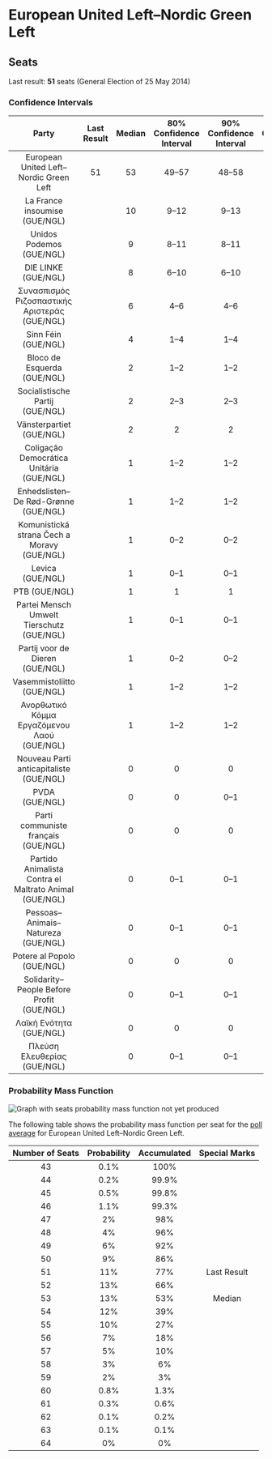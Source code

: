 # European United Left–Nordic Green Left

## Seats

Last result: **51** seats (General Election of 25 May 2014)

### Confidence Intervals

| Party | Last Result | Median | 80% Confidence Interval | 90% Confidence Interval | 95% Confidence Interval | 99% Confidence Interval |
|:-----:|:-----------:|:------:|:-----------------------:|:-----------------------:|:-----------------------:|:-----------------------:|
| European United Left–Nordic Green Left | 51 | 53 | 49–57 | 48–58 | 47–59 | 45–61 |
| La France insoumise (GUE/NGL) | | 10 | 9–12 | 9–13 | 8–13 | 8–14 |
| Unidos Podemos (GUE/NGL) | | 9 | 8–11 | 8–11 | 8–11 | 7–12 |
| DIE LINKE (GUE/NGL) | | 8 | 6–10 | 6–10 | 6–10 | 5–11 |
| Συνασπισμός Ριζοσπαστικής Αριστεράς (GUE/NGL) | | 6 | 4–6 | 4–6 | 4–6 | 4–7 |
| Sinn Féin (GUE/NGL) | | 4 | 1–4 | 1–4 | 1–4 | 1–4 |
| Bloco de Esquerda (GUE/NGL) | | 2 | 1–2 | 1–2 | 1–2 | 1–2 |
| Socialistische Partij (GUE/NGL) | | 2 | 2–3 | 2–3 | 2–4 | 2–4 |
| Vänsterpartiet (GUE/NGL) | | 2 | 2 | 2 | 1–2 | 1–2 |
| Coligação Democrática Unitária (GUE/NGL) | | 1 | 1–2 | 1–2 | 1–2 | 1–2 |
| Enhedslisten–De Rød-Grønne (GUE/NGL) | | 1 | 1–2 | 1–2 | 1–2 | 1–2 |
| Komunistická strana Čech a Moravy (GUE/NGL) | | 1 | 0–2 | 0–2 | 0–3 | 0–3 |
| Levica (GUE/NGL) | | 1 | 0–1 | 0–1 | 0–1 | 0–1 |
| PTB (GUE/NGL) | | 1 | 1 | 1 | 1 | 1 |
| Partei Mensch Umwelt Tierschutz (GUE/NGL) | | 1 | 0–1 | 0–1 | 0–1 | 0–2 |
| Partij voor de Dieren (GUE/NGL) | | 1 | 0–2 | 0–2 | 0–2 | 0–2 |
| Vasemmistoliitto (GUE/NGL) | | 1 | 1–2 | 1–2 | 1–2 | 1–2 |
| Ανορθωτικό Κόμμα Εργαζόμενου Λαού (GUE/NGL) | | 1 | 1–2 | 1–2 | 1–2 | 1–2 |
| Nouveau Parti anticapitaliste (GUE/NGL) | | 0 | 0 | 0 | 0 | 0 |
| PVDA (GUE/NGL) | | 0 | 0 | 0–1 | 0–1 | 0–1 |
| Parti communiste français (GUE/NGL) | | 0 | 0 | 0 | 0 | 0 |
| Partido Animalista Contra el Maltrato Animal (GUE/NGL) | | 0 | 0–1 | 0–1 | 0–1 | 0–1 |
| Pessoas–Animais–Natureza (GUE/NGL) | | 0 | 0–1 | 0–1 | 0–1 | 0–1 |
| Potere al Popolo (GUE/NGL) | | 0 | 0 | 0 | 0 | 0 |
| Solidarity–People Before Profit (GUE/NGL) | | 0 | 0–1 | 0–1 | 0–1 | 0–1 |
| Λαϊκή Ενότητα (GUE/NGL) | | 0 | 0 | 0 | 0 | 0 |
| Πλεύση Ελευθερίας (GUE/NGL) | | 0 | 0–1 | 0–1 | 0–1 | 0–1 |

### Probability Mass Function

![Graph with seats probability mass function not yet produced](average-seats-pmf-europeanunitedleft–nordicgreenleft.png "Seats Probability Mass Function")

The following table shows the probability mass function per seat for the [poll average](average.html) for European United Left–Nordic Green Left.

| Number of Seats | Probability | Accumulated | Special Marks |
|:---------------:|:-----------:|:-----------:|:-------------:|
| 43 | 0.1% | 100% |  |
| 44 | 0.2% | 99.9% |  |
| 45 | 0.5% | 99.8% |  |
| 46 | 1.1% | 99.3% |  |
| 47 | 2% | 98% |  |
| 48 | 4% | 96% |  |
| 49 | 6% | 92% |  |
| 50 | 9% | 86% |  |
| 51 | 11% | 77% | Last Result |
| 52 | 13% | 66% |  |
| 53 | 13% | 53% | Median |
| 54 | 12% | 39% |  |
| 55 | 10% | 27% |  |
| 56 | 7% | 18% |  |
| 57 | 5% | 10% |  |
| 58 | 3% | 6% |  |
| 59 | 2% | 3% |  |
| 60 | 0.8% | 1.3% |  |
| 61 | 0.3% | 0.6% |  |
| 62 | 0.1% | 0.2% |  |
| 63 | 0.1% | 0.1% |  |
| 64 | 0% | 0% |  |


